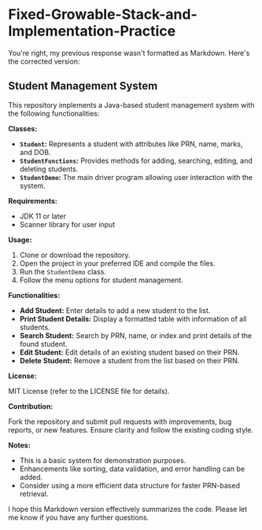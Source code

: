 # Fixed-Growable-Stack-and-Implementation-Practice
You're right, my previous response wasn't formatted as Markdown. Here's the corrected version:

## Student Management System

This repository implements a Java-based student management system with the following functionalities:

**Classes:**

* **`Student`:** Represents a student with attributes like PRN, name, marks, and DOB.
* **`StudentFunctions`:** Provides methods for adding, searching, editing, and deleting students.
* **`StudentDemo`:** The main driver program allowing user interaction with the system.

**Requirements:**

* JDK 11 or later
* Scanner library for user input

**Usage:**

1. Clone or download the repository.
2. Open the project in your preferred IDE and compile the files.
3. Run the `StudentDemo` class.
4. Follow the menu options for student management.

**Functionalities:**

* **Add Student:** Enter details to add a new student to the list.
* **Print Student Details:** Display a formatted table with information of all students.
* **Search Student:** Search by PRN, name, or index and print details of the found student.
* **Edit Student:** Edit details of an existing student based on their PRN.
* **Delete Student:** Remove a student from the list based on their PRN.

**License:**

MIT License (refer to the LICENSE file for details).

**Contribution:**

Fork the repository and submit pull requests with improvements, bug reports, or new features. Ensure clarity and follow the existing coding style.

**Notes:**

* This is a basic system for demonstration purposes.
* Enhancements like sorting, data validation, and error handling can be added.
* Consider using a more efficient data structure for faster PRN-based retrieval.

I hope this Markdown version effectively summarizes the code. Please let me know if you have any further questions.
